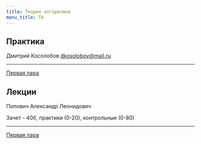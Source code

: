 ```yaml
---
title: Теория алгоритмов
menu_title: ТА
---
```


## Практика

Дмитрий Косолобов dkosolobov@mail.ru

---

[Первая пара](practice/1)

## Лекции

Попович Александр Леонидович

Зачет - 40б, практики (0-20), контрольные (0-80)

---

[Первая пара](lectures/1)